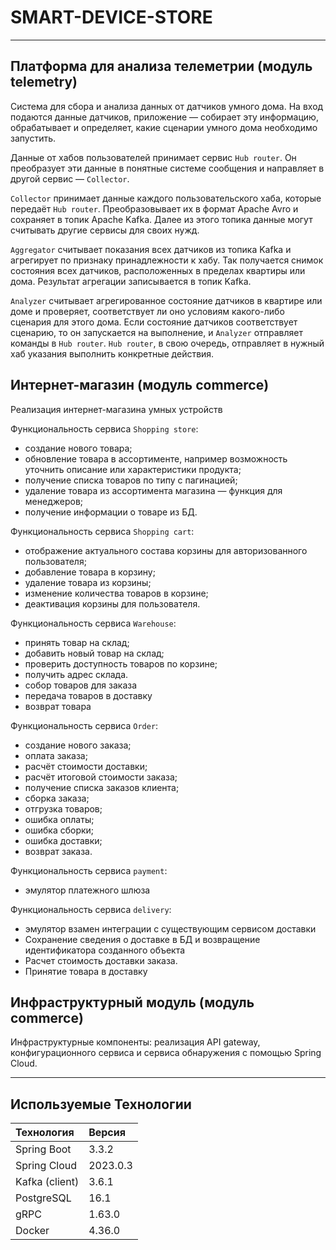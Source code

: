 # SMART-DEVICE-STORE

---

## Платформа для анализа телеметрии (модуль telemetry)

Система для сбора и анализа данных от датчиков умного дома. На вход подаются данные датчиков, приложение — собирает эту информацию, обрабатывает и определяет, какие сценарии умного дома необходимо запустить.

Данные от хабов пользователей принимает сервис `Hub router`. Он преобразует эти данные в понятные системе сообщения и направляет в другой сервис — `Collector`.

`Collector` принимает данные каждого пользовательского хаба, которые передаёт `Hub router`.  Преобразовывает их в формат Apache Avro и сохраняет в топик Apache Kafka. Далее из этого топика данные могут считывать другие сервисы для своих нужд.

`Aggregator` cчитывает показания всех датчиков из топика Kafka и агрегирует по признаку принадлежности к хабу. Так получается снимок состояния всех датчиков, расположенных в пределах квартиры или дома. Результат агрегации записывается в топик Kafka.

`Analyzer` cчитывает агрегированное состояние датчиков в квартире или доме и проверяет, соответствует ли оно условиям какого-либо сценария для этого дома. Если состояние датчиков соответствует сценарию, то он запускается на выполнение, и `Analyzer` отправляет команды в `Hub router`. `Hub router`, в свою очередь, отправляет в нужный хаб указания выполнить конкретные действия.


## Интернет-магазин (модуль commerce)

Реализация интернет-магазина умных устройств

Функциональность сервиса `Shopping store`:

- создание нового товара;
- обновление товара в ассортименте, например возможность уточнить описание или характеристики продукта;
- получение списка товаров по типу с пагинацией;
- удаление товара из ассортимента магазина — функция для менеджеров;
- получение информации о товаре из БД.

Функциональность сервиса `Shopping cart`:

- отображение актуального состава корзины для авторизованного пользователя;
- добавление товара в корзину;
- удаление товара из корзины;
- изменение количества товаров в корзине;
- деактивация корзины для пользователя.

Функциональность сервиса `Warehouse`:

- принять товар на склад;
- добавить новый товар на склад;
- проверить доступность товаров по корзине;
- получить адрес склада.
- собор товаров для заказа
- передача товаров в доставку
- возврат товара

Функциональность сервиса `Order`:

- создание нового заказа;
- оплата заказа;
- расчёт стоимости доставки;
- расчёт итоговой стоимости заказа;
- получение списка заказов клиента;
- сборка заказа;
- отгрузка товаров;
- ошибка оплаты;
- ошибка сборки;
- ошибка доставки;
- возврат заказа.

Функциональность сервиса `payment`:

- эмулятор платежного шлюза

Функциональность сервиса `delivery`:
- эмулятор взамен интеграции с существующим сервисом доставки
- Сохранение сведения о доставке в БД и возвращение идентификатора созданного объекта
- Расчет стоимость доставки заказа.
- Принятие товара в доставку

## Инфраструктурный модуль (модуль commerce)

Инфраструктурные компоненты: реализация API gateway, конфигурационного сервиса и сервиса обнаружения с помощью Spring Cloud.

---

## Используемые Технологии

| Технология     | Версия   |
|:---------------|:---------|
| Spring Boot    | 3.3.2    |
| Spring Cloud   | 2023.0.3 |
| Kafka (client) | 3.6.1    |
| PostgreSQL     | 16.1     |
| gRPC           | 1.63.0   |
| Docker         | 4.36.0   |

